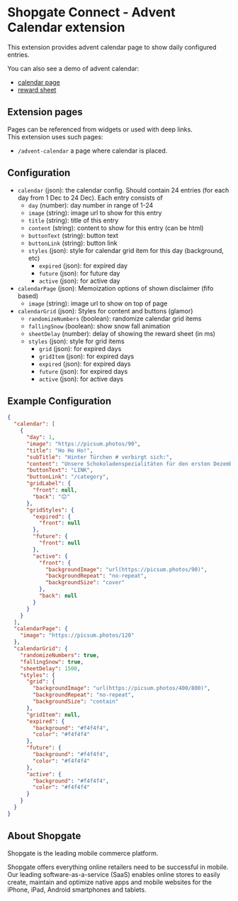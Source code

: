 # Shopgate Connect - Advent Calendar extension

This extension provides advent calendar page to show daily configured entries.

You can also see a demo of advent calendar:
- [calendar page](./demo/page.png)
- [reward sheet](./demo/reward.png)

## Extension pages

Pages can be referenced from widgets or used with deep links.  
This extension uses such pages:


- `/advent-calendar` a page where calendar is placed.

## Configuration

- `calendar` (json): the calendar config. Should contain 24 entries (for each day from 1 Dec to 24 Dec). Each entry consists of
    - `day` (number): day number in range of 1-24
    - `image` (string): image url to show for this entry
    - `title` (string): title of this entry
    - `content` (string): content to show for this entry (can be html)
    - `buttonText` (string): button text
    - `buttonLink` (string): button link
    - `styles` (json): style for calendar grid item for this day (background, etc)
        - `expired` (json): for expired day
        - `future` (json): for future day
        - `active` (json): for active day
- `calendarPage` (json): Memoization options of shown disclaimer (fifo based)
    - `image` (string): image url to show on top of page
- `calendarGrid` (json): Styles for content and buttons (glamor)
    - `randomizeNumbers` (boolean): randomize calendar grid items
    - `fallingSnow` (boolean): show snow fall animation
    - `sheetDelay` (number): delay of showing the reward sheet (in ms)
    - `styles` (json): style for grid items
        - `grid` (json): for expired days
        - `gridItem` (json): for expired days
        - `expired` (json): for expired days
        - `future` (json): for expired days
        - `active` (json): for active days

## Example Configuration

```json
{
  "calendar": [
    {
      "day": 1,
      "image": "https://picsum.photos/90",
      "title": "Ho Ho Ho!",
      "subTitle": "Hinter Türchen # verbirgt sich:",
      "content": "Unsere Schokoladenspezialitäten für den ersten Dezember. Wir wünschen euch einen guten Start in die Weihnachtszeit",
      "buttonText": "LINK",
      "buttonLink": "/category",
      "gridLabel": {
        "front": null,
        "back": "😊"
      },
      "gridStyles": {
        "expired": {
          "front": null
        },
        "future": {
          "front": null
        },
        "active": {
          "front": {
            "backgroundImage": "url(https://picsum.photos/90)",
            "backgroundRepeat": "no-repeat",
            "backgroundSize": "cover"
          },
          "back": null
        }
      }
    }
  ],
  "calendarPage": {
    "image": "https://picsum.photos/120"
  },
  "calendarGrid": {
    "randomizeNumbers": true,
    "fallingSnow": true,
    "sheetDelay": 1500,
    "styles": {
      "grid": {
        "backgroundImage": "url(https://picsum.photos/400/800)",
        "backgroundRepeat": "no-repeat",
        "backgroundSize": "contain"
      },
      "gridItem": null,
      "expired": {
        "background": "#f4f4f4",
        "color": "#f4f4f4"
      },
      "future": {
        "background": "#f4f4f4",
        "color": "#f4f4f4"
      },
      "active": {
        "background": "#f4f4f4",
        "color": "#f4f4f4"
      }
    }
  }
}
```

## About Shopgate

Shopgate is the leading mobile commerce platform.

Shopgate offers everything online retailers need to be successful in mobile. Our leading
software-as-a-service (SaaS) enables online stores to easily create, maintain and optimize native
apps and mobile websites for the iPhone, iPad, Android smartphones and tablets.

